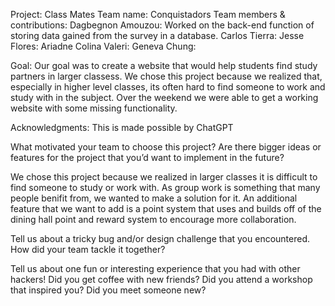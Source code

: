Project: Class Mates
Team name: Conquistadors
Team members & contributions: 
Dagbegnon Amouzou: Worked on the back-end function of storing data gained from the survey in a database.
Carlos Tierra:
Jesse Flores:
Ariadne Colina Valeri:
Geneva Chung:

Goal: Our goal was to create a website that would help students find study partners in larger classess. We chose this project because we realized that, especially in higher level classes, its often hard to find someone to work and study with in the subject. Over the weekend we were able to get a working website with some missing functionality.

Acknowledgments: This is made possible by ChatGPT

What motivated your team to choose this project? Are there bigger ideas or features for the project that you’d want to implement in the future?

  We chose this project because we realized in larger classes it is difficult to find someone to study or work with. As group work is something that many people    benifit from, we wanted to make a solution for it. An additional feature that we want to add is a point system that uses and builds off of the dining hall         point and reward system to encourage more collaboration.

Tell us about a tricky bug and/or design challenge that you encountered. How did your team tackle it together?



Tell us about one fun or interesting experience that you had with other hackers! Did you get coffee with new friends? Did you attend a workshop that inspired you?
Did you meet someone new?

